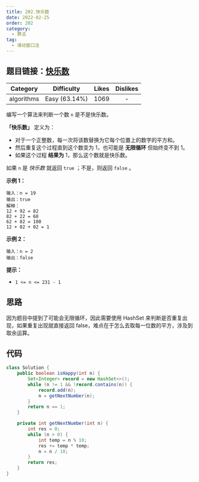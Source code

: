 ```yaml
---
title: 202.快乐数
date: 2022-02-25
order: 202
category:
  - 算法
tag:
  - 滑动窗口法
---
```

## 题目链接：[快乐数](https://leetcode.cn/problems/happy-number/description/)
<!-- more -->
|  Category  |  Difficulty   | Likes | Dislikes |
| :--------: | :-----------: | :---: | :------: |
| algorithms | Easy (63.14%) | 1069  |    -     |

编写一个算法来判断一个数 `n` 是不是快乐数。

**「快乐数」** 定义为：

- 对于一个正整数，每一次将该数替换为它每个位置上的数字的平方和。
- 然后重复这个过程直到这个数变为 1，也可能是 **无限循环** 但始终变不到 1。
- 如果这个过程 **结果为** 1，那么这个数就是快乐数。

如果 `n` 是 *快乐数* 就返回 `true` ；不是，则返回 `false` 。

**示例 1：**

```
输入：n = 19
输出：true
解释：
12 + 92 = 82
82 + 22 = 68
62 + 82 = 100
12 + 02 + 02 = 1
```

**示例 2：**

```
输入：n = 2
输出：false
```

**提示：**

- `1 <= n <= 231 - 1`

## 思路

因为题目中提到了可能会无限循环，因此需要使用 HashSet 来判断是否重复出现，如果重复出现就直接返回 false，难点在于怎么去取每一位数的平方，涉及到取余运算。

## 代码

```java
class Solution {
    public boolean isHappy(int n) {
        Set<Integer> record = new HashSet<>();
        while (n != 1 && !record.contains(n)) {
            record.add(n);
            n = getNextNumber(n);
        }
        return n == 1;
    }

    private int getNextNumber(int n) {
        int res = 0;
        while (n > 0) {
            int temp = n % 10;
            res += temp * temp;
            n = n / 10;
        }
        return res;
    }
}
```

